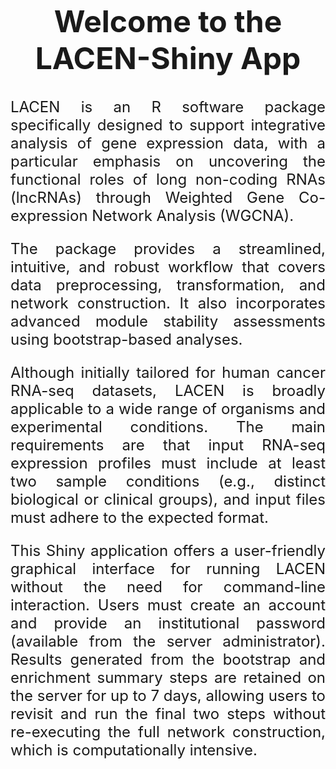<br>
<div style="text-align: center; font-size: 48px;">
  <b>Welcome to the LACEN-Shiny App</b>
</div>
<br>
<br>
<div style="text-align: justify; font-size: 24px;">
LACEN is an R software package specifically designed to support integrative analysis of gene expression data, with a particular emphasis on uncovering the functional roles of long non-coding RNAs (lncRNAs) through Weighted Gene Co-expression Network Analysis (WGCNA).

The package provides a streamlined, intuitive, and robust workflow that covers data preprocessing, transformation, and network construction. It also incorporates advanced module stability assessments using bootstrap-based analyses.

Although initially tailored for human cancer RNA-seq datasets, LACEN is broadly applicable to a wide range of organisms and experimental conditions. The main requirements are that input RNA-seq expression profiles must include at least two sample conditions (e.g., distinct biological or clinical groups), and input files must adhere to the expected format.

This Shiny application offers a user-friendly graphical interface for running LACEN without the need for command-line interaction. Users must create an account and provide an institutional password (available from the server administrator). Results generated from the bootstrap and enrichment summary steps are retained on the server for up to 7 days, allowing users to revisit and run the final two steps without re-executing the full network construction, which is computationally intensive.
</div>
